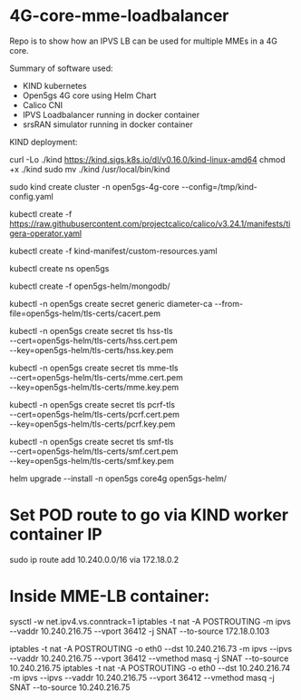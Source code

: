 # 4G-core-mme-loadbalancer

Repo is to show how an IPVS LB can be used for multiple MMEs in a 4G core.

Summary of software used:

- KIND kubernetes
- Open5gs 4G core using Helm Chart
- Calico CNI
- IPVS Loadbalancer running in docker container
- srsRAN simulator running in docker container

KIND deployment:

curl -Lo ./kind https://kind.sigs.k8s.io/dl/v0.16.0/kind-linux-amd64
chmod +x ./kind
sudo mv ./kind /usr/local/bin/kind

sudo kind create cluster -n open5gs-4g-core --config=/tmp/kind-config.yaml

kubectl create -f https://raw.githubusercontent.com/projectcalico/calico/v3.24.1/manifests/tigera-operator.yaml

kubectl create -f kind-manifest/custom-resources.yaml

kubectl create ns open5gs

kubectl create -f open5gs-helm/mongodb/

kubectl -n open5gs create secret generic diameter-ca --from-file=open5gs-helm/tls-certs/cacert.pem

kubectl -n open5gs create secret tls hss-tls \
  --cert=open5gs-helm/tls-certs/hss.cert.pem \
  --key=open5gs-helm/tls-certs/hss.key.pem
  
kubectl -n open5gs create secret tls mme-tls \
  --cert=open5gs-helm/tls-certs/mme.cert.pem \
  --key=open5gs-helm/tls-certs/mme.key.pem

kubectl -n open5gs create secret tls pcrf-tls \
  --cert=open5gs-helm/tls-certs/pcrf.cert.pem \
  --key=open5gs-helm/tls-certs/pcrf.key.pem

kubectl -n open5gs create secret tls smf-tls \
  --cert=open5gs-helm/tls-certs/smf.cert.pem \
  --key=open5gs-helm/tls-certs/smf.key.pem

helm upgrade --install -n open5gs core4g open5gs-helm/

# Set POD route to go via KIND worker container IP
sudo ip route add 10.240.0.0/16 via 172.18.0.2

# Inside MME-LB container:
sysctl -w net.ipv4.vs.conntrack=1
iptables -t nat -A POSTROUTING -m ipvs --vaddr 10.240.216.75 --vport 36412 -j SNAT --to-source 172.18.0.103

iptables -t nat -A POSTROUTING -o eth0 --dst 10.240.216.73 -m ipvs --ipvs --vaddr 10.240.216.75 --vport 36412 --vmethod masq -j SNAT --to-source 10.240.216.75
iptables -t nat -A POSTROUTING -o eth0 --dst 10.240.216.74 -m ipvs --ipvs --vaddr 10.240.216.75 --vport 36412 --vmethod masq -j SNAT --to-source 10.240.216.75